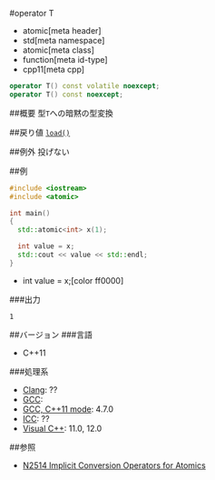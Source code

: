 #operator T
* atomic[meta header]
* std[meta namespace]
* atomic[meta class]
* function[meta id-type]
* cpp11[meta cpp]

```cpp
operator T() const volatile noexcept;
operator T() const noexcept;
```

##概要
型`T`への暗黙の型変換


##戻り値
[`load()`](load.md)

##例外
投げない


##例
```cpp
#include <iostream>
#include <atomic>

int main()
{
  std::atomic<int> x(1);

  int value = x;
  std::cout << value << std::endl;
}
```
* int value = x;[color ff0000]

###出力
```
1
```

##バージョン
###言語
- C++11

###処理系
- [Clang](/implementation.md#clang): ??
- [GCC](/implementation.md#gcc): 
- [GCC, C++11 mode](/implementation.md#gcc): 4.7.0
- [ICC](/implementation.md#icc): ??
- [Visual C++](/implementation.md#visual_cpp): 11.0, 12.0

##参照
- [N2514 Implicit Conversion Operators for Atomics](http://www.open-std.org/jtc1/sc22/wg21/docs/papers/2008/n2514.html)

